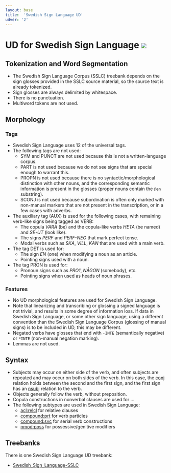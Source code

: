 ```yaml
---
layout: base
title:  'Swedish Sign Language UD'
udver: '2'
---
```


# UD for Swedish Sign Language <span class="flagspan"><img class="flag" src="../../flags/svg/SE.svg" /></span>

## Tokenization and Word Segmentation

* The Swedish Sign Language Corpus (SSLC) treebank depends on the sign glosses
  provided in the SSLC source material, so the source text is already
  tokenized.
* Sign glosses are always delimited by whitespace.
* There is no punctuation.
* Multiword tokens are not used.

## Morphology

### Tags

* Swedish Sign Language uses 12 of the universal tags.
* The following tags are not used:
  * SYM and PUNCT are not used because this is not a written-language corpus.
  * PART is not used because we do not see signs that are special enough to warrant this.
  * PROPN is not used because there is no syntactic/morphological distinction with other nouns, and the corresponding semantic information is present in the glosses (proper nouns contain the `@en` substring).
  * SCONJ is not used because subordination is often only marked with non-manual markers that are not present in the transcription, or in a few cases with adverbs.
* The auxiliary tag (AUX) is used for the following cases, with remaining verb-like signs being tagged as VERB:
  * The copula *VARA* (be) and the copula-like verbs *HETA* (be named) and *SE-UT* (look like).
  * The signs *PERF* and *PERF-NEG* that mark perfect tense.
  * Modal verbs such as *SKA*, *VILL*, *KAN* that are used with a main verb.
* The tag DET is used for:
  * The sign *EN* (one) when modifying a noun as an article.
  * Pointing signs used with a noun.
* The tag PRON is used for:
  * Pronoun signs such as *PRO1*, *NÅGON* (somebody), etc.
  * Pointing signs when used as heads of noun phrases.


### Features

* No UD morphological features are used for Swedish Sign Language.
* Note that linearizing and transcribing or glossing a signed language is not
  trivial, and results in some degree of information loss. If data in Swedish
  Sign Language, or some other sign language, using a different convention
  than the Swedish Sign Language Corpus (glossing of manual signs) is to be
  included in UD, this may be different.
* Negated verbs have glosses that end with `-INTE` (semantically negative) or
  `*INTE` (non-manual negation marking).
* Lemmas are not used.

## Syntax

* Subjects may occur on either side of the verb, and often subjects are
  repeated and may occur on both sides of the verb. In this case, the [conj]()
  relation holds between the second and the first sign, and the first sign has
  an [nsubj]() relation to the verb.
* Objects generally follow the verb, without preposition.
* Copula constructions in nonverbal clauses are used for ...
* The following subtypes are used in Swedish Sign Language:
  * [acl:relcl]() for relative clauses
  * [compound:prt]() for verb particles
  * [compound:svc]() for serial verb constructions
  * [nmod:poss]() for possessive/genitive modifiers

## Treebanks

There is one Swedish Sign Language UD treebank:

  * [Swedish_Sign_Language-SSLC](https://github.com/UniversalDependencies/docs/blob/pages-source/treebanks/swl_sslc/index.html)

